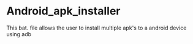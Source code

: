 # Android_apk_installer
This bat. file allows the user to install multiple apk's to a android device using adb
